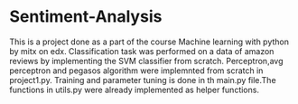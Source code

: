 # Sentiment-Analysis
This is a project done as a part of the course Machine learning with python by mitx on edx. Classification task was performed on a data of amazon reviews by implementing the SVM classifier from scratch. Perceptron,avg perceptron and pegasos algorithm were implemnted from scratch in project1.py. Training and parameter tuning is done in th main.py file.The functions in utils.py were already implemented as helper functions.

  
